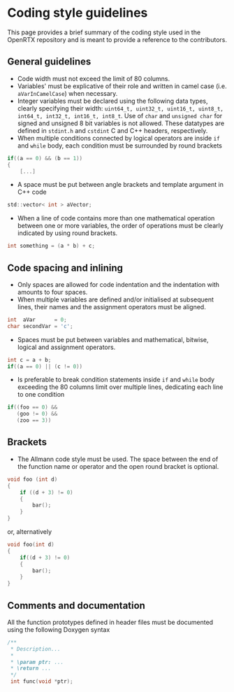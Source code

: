 # Coding style guidelines

This page provides a brief summary of the coding style used in the OpenRTX repository and is meant to provide a reference to the contributors.

## General guidelines
* Code width must not exceed the limit of 80 columns.
* Variables' must be explicative of their role and written in camel case (i.e. `aVarInCamelCase`) when necessary.
* Integer variables must be declared using the following data types, clearly specifying their width: `uint64_t, uint32_t, uint16_t, uint8_t, int64_t, int32_t, int16_t, int8_t`. Use of `char` and `unsigned char` for signed and unsigned 8 bit variables is not allowed. These datatypes are defined in `stdint.h` and `cstdint` C and C++ headers, respectively.
* When multiple conditions connected by logical operators are inside `if` and `while` body, each condition must be surrounded by round brackets
```C
if((a == 0) && (b == 1))
{
    [...]
```
* A space must be put between angle brackets and template argument in C++ code
```C
std::vector< int > aVector;
```
* When a line of code contains more than one mathematical operation between one or more variables, the order of operations must be clearly indicated by using round brackets.
```C
int something = (a * b) + c;
```

## Code spacing and inlining
* Only spaces are allowed for code indentation and the indentation with amounts to four spaces.
* When multiple variables are defined and/or initialised at subsequent lines, their names and the assignment operators must be aligned.
```C
int  aVar      = 0;
char secondVar = 'c';
```
* Spaces must be put between variables and mathematical, bitwise, logical and assignment operators.
```C
int c = a + b;
if((a == 0) || (c != 0))
```
* Is preferable to break condition statements inside `if` and `while` body exceeding the 80 columns limit over multiple lines, dedicating each line to one condition
```C
if((foo == 0) &&
   (goo != 0) &&
   (zoo == 3))
```

## Brackets
* The Allmann code style must be used. The space between the end of the function name or operator and the open round bracket is optional.
```C
void foo (int d)
{
    if ((d + 3) != 0)
    {
        bar();
    }
}
```
or, alternatively
```C
void foo(int d)
{
    if((d + 3) != 0)
    {
        bar();
    }
}
```

## Comments and documentation
All the function prototypes defined in header files must be documented using the following Doxygen syntax
```C
/**
 * Description...
 *
 * \param ptr: ...
 * \return ...
 */
 int func(void *ptr);
```
